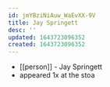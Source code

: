 ```yaml
---
id: jmYBziNiAuw_WaEvXX-9V
title: Jay Springett
desc: ''
updated: 1643723096352
created: 1643723096352
---
```



- [[person]] - Jay Springett
- appeared 1x at the stoa
